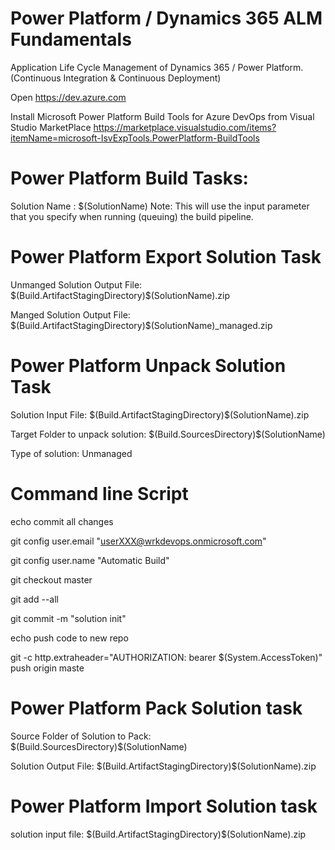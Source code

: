 # Power Platform / Dynamics 365 ALM Fundamentals
Application Life Cycle Management of Dynamics 365 / Power Platform. (Continuous Integration &amp; Continuous Deployment)

Open https://dev.azure.com 

Install Microsoft Power Platform Build Tools for Azure DevOps from Visual Studio MarketPlace  https://marketplace.visualstudio.com/items?itemName=microsoft-IsvExpTools.PowerPlatform-BuildTools

# Power Platform Build Tasks:

Solution Name : $(SolutionName)
Note: This will use the input parameter that you specify when running (queuing) the build pipeline.

# Power Platform Export Solution Task

Unmanged Solution Output File: $(Build.ArtifactStagingDirectory)\$(SolutionName).zip

Manged Solution Output File: $(Build.ArtifactStagingDirectory)\$(SolutionName)_managed.zip

# Power Platform Unpack Solution Task
Solution Input File: $(Build.ArtifactStagingDirectory)\$(SolutionName).zip

Target Folder to unpack solution: $(Build.SourcesDirectory)\$(SolutionName)

Type of solution: Unmanaged

# Command line Script

echo commit all changes

git config user.email "userXXX@wrkdevops.onmicrosoft.com"

git config user.name "Automatic Build"

git checkout master

git add --all

git commit -m "solution init"

echo push code to new repo

git -c http.extraheader="AUTHORIZATION: bearer $(System.AccessToken)" push origin maste

# Power Platform Pack Solution task

Source Folder of Solution to Pack: $(Build.SourcesDirectory)\$(SolutionName)

Solution Output File: $(Build.ArtifactStagingDirectory)\$(SolutionName).zip

# Power Platform Import Solution task 

solution input file: $(Build.ArtifactStagingDirectory)\$(SolutionName).zip
